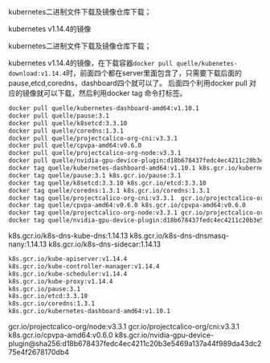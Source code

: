 kubernetes二进制文件下载及镜像仓库下载；

kubernetes v1.14.4的镜像

kubernetes二进制文件下载及镜像仓库下载；

kubernetes v1.14.4的镜像，在下载容器`docker pull quelle/kubenetes-download:v1.14.4`时，前面四个都在server里面包含了，只需要下载后面的pause,etcd,coredns，dashboard四个就可以了。
后面四个利用docker pull 对应的镜像就可以下载，然后利用docker tag 命令打标签。

```bash
docker pull quelle/kubernetes-dashboard-amd64:v1.10.1
docker pull quelle/pause:3.1
docker pull quelle/k8setcd:3.3.10
docker pull quelle/coredns:1.3.1
docker pull quelle/projectcalico-org-cni:v3.3.1
docker pull quelle/cpvpa-amd64:v0.6.0
docker pull quelle/projectcalico-org-node:v3.3.1
docker pull quelle/nvidia-gpu-device-plugin:d18b678437fedc4ec4211c20b3e5469a137a44f989da43dc275e4f2678170db4
docker tag quelle/kubernetes-dashboard-amd64:v1.10.1 k8s.gcr.io/kubernetes-dashboard-amd64:v1.10.1
docker tag quelle/pause:3.1 k8s.gcr.io/pause:3.1
docker tag quelle/k8setcd:3.3.10 k8s.gcr.io/etcd:3.3.10
docker tag quelle/coredns:1.3.1 k8s.gcr.io/coredns:1.3.1
docker tag quelle/projectcalico-org-cni:v3.3.1  gcr.io/projectcalico-org/cni:v3.3.1
docker tag quelle/cpvpa-amd64:v0.6.0 k8s.gcr.io/cpvpa-amd64:v0.6.0
docker tag quelle/projectcalico-org-node:v3.3.1 gcr.io/projectcalico-org/node:v3.3.1
docker tag quelle/nvidia-gpu-device-plugin:d18b678437fedc4ec4211c20b3e5469a137a44f989da43dc275e4f2678170db4 k8s.gcr.io/nvidia-gpu-device-plugin@sha256:d18b678437fedc4ec4211c20b3e5469a137a44f989da43dc275e4f2678170db4
```

k8s.gcr.io/k8s-dns-kube-dns:1.14.13
k8s.gcr.io/k8s-dns-dnsmasq-nany:1.14.13
k8s.gcr.io/k8s-dns-sidecar:1.14.13

```bash
k8s.gcr.io/kube-apiserver:v1.14.4
k8s.gcr.io/kube-controller-manager:v1.14.4
k8s.gcr.io/kube-scheduler:v1.14.4
k8s.gcr.io/kube-proxy:v1.14.4
k8s.gcr.io/pause:3.1
k8s.gcr.io/etcd:3.3.10
k8s.gcr.io/coredns:1.3.1
k8s.gcr.io/kubernetes-dashboard-amd64:v1.10.1
```

gcr.io/projectcalico-org/node:v3.3.1
gcr.io/projectcalico-org/cni:v3.3.1
k8s.gcr.io/cpvpa-amd64:v0.6.0
k8s.gcr.io/nvidia-gpu-device-plugin@sha256:d18b678437fedc4ec4211c20b3e5469a137a44f989da43dc275e4f2678170db4
